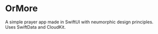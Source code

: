 # OrMore
A simple prayer app made in SwiftUI with neumorphic design principles. Uses SwiftData and CloudKit.
